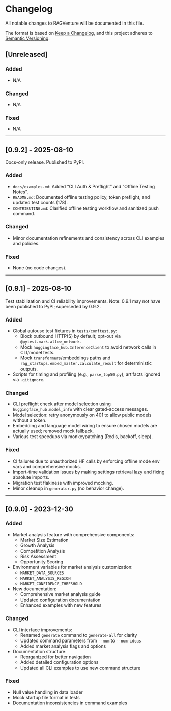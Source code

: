 # Changelog

All notable changes to RAGVenture will be documented in this file.

The format is based on [Keep a Changelog](https://keepachangelog.com/en/1.0.0/),
and this project adheres to [Semantic Versioning](https://semver.org/spec/v2.0.0.html).

## [Unreleased]

### Added
- N/A

### Changed
- N/A

### Fixed
- N/A

---

## [0.9.2] - 2025-08-10

Docs-only release. Published to PyPI.

### Added
- `docs/examples.md`: Added “CLI Auth & Preflight” and “Offline Testing Notes”.
- `README.md`: Documented offline testing policy, token preflight, and updated test counts (178).
- `CONTRIBUTING.md`: Clarified offline testing workflow and sanitized push command.

### Changed
- Minor documentation refinements and consistency across CLI examples and policies.

### Fixed
- None (no code changes).

---

## [0.9.1] - 2025-08-10

Test stabilization and CI reliability improvements. Note: 0.9.1 may not have been published to PyPI; superseded by 0.9.2.

### Added
- Global autouse test fixtures in `tests/conftest.py`:
  - Block outbound HTTP(S) by default; opt-out via `@pytest.mark.allow_network`.
  - Mock `huggingface_hub.InferenceClient` to avoid network calls in CLI/model tests.
  - Mock `transformers`/embeddings paths and `rag_startups.embed_master.calculate_result` for deterministic outputs.
- Scripts for timing and profiling (e.g., `parse_top50.py`); artifacts ignored via `.gitignore`.

### Changed
- CLI preflight check after model selection using `huggingface_hub.model_info` with clear gated-access messages.
- Model selection: retry anonymously on 401 to allow public models without a token.
- Embedding and language model wiring to ensure chosen models are actually used; removed mock fallback.
- Various test speedups via monkeypatching (Redis, backoff, sleep).

### Fixed
- CI failures due to unauthorized HF calls by enforcing offline mode env vars and comprehensive mocks.
- Import-time validation issues by making settings retrieval lazy and fixing absolute imports.
- Migration test flakiness with improved mocking.
- Minor cleanup in `generator.py` (no behavior change).

---

## [0.9.0] - 2023-12-30

### Added
- Market analysis feature with comprehensive components:
  - Market Size Estimation
  - Growth Analysis
  - Competition Analysis
  - Risk Assessment
  - Opportunity Scoring
- Environment variables for market analysis customization:
  - `MARKET_DATA_SOURCES`
  - `MARKET_ANALYSIS_REGION`
  - `MARKET_CONFIDENCE_THRESHOLD`
- New documentation:
  - Comprehensive market analysis guide
  - Updated configuration documentation
  - Enhanced examples with new features

### Changed
- CLI interface improvements:
  - Renamed `generate` command to `generate-all` for clarity
  - Updated command parameters from `--num` to `--num-ideas`
  - Added market analysis flags and options
- Documentation structure:
  - Reorganized for better navigation
  - Added detailed configuration options
  - Updated all CLI examples to use new command structure

### Fixed
- Null value handling in data loader
- Mock startup file format in tests
- Documentation inconsistencies in command examples

